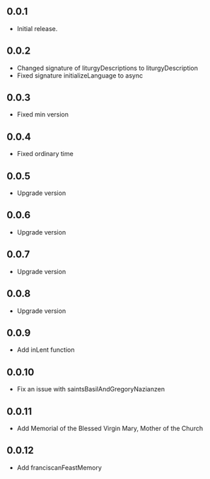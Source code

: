 ## 0.0.1

* Initial release.

## 0.0.2

* Changed signature of liturgyDescriptions to liturgyDescription
* Fixed signature initializeLanguage to async

## 0.0.3

* Fixed min version

## 0.0.4

* Fixed ordinary time

## 0.0.5

* Upgrade version

## 0.0.6

* Upgrade version

## 0.0.7

* Upgrade version

## 0.0.8
* Upgrade version

## 0.0.9
* Add inLent function

## 0.0.10
* Fix an issue with saintsBasilAndGregoryNazianzen

## 0.0.11
* Add Memorial of the Blessed Virgin Mary, Mother of the Church

## 0.0.12
* Add franciscanFeastMemory